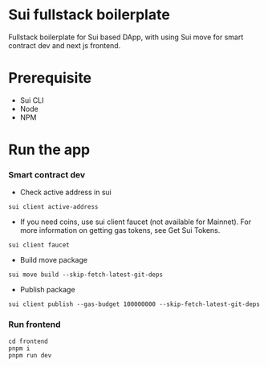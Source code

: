 # Sui fullstack boilerplate
Fullstack boilerplate for Sui based DApp, with using Sui move for smart contract dev and next js frontend.

# Prerequisite
- Sui CLI
- Node 
- NPM

# Run the app
### Smart contract dev
- Check active address in sui
```
sui client active-address
```
- If you need coins, use sui client faucet (not available for Mainnet). For more information on getting gas tokens, see Get Sui Tokens.
```
sui client faucet
```
- Build move package
```
sui move build --skip-fetch-latest-git-deps
```
- Publish package
```
sui client publish --gas-budget 100000000 --skip-fetch-latest-git-deps
```
### Run frontend
```
cd frontend
pnpm i
pnpm run dev
```
